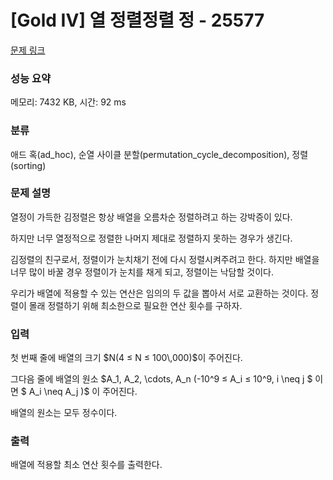 # [Gold IV] 열 정렬정렬 정 - 25577 

[문제 링크](https://www.acmicpc.net/problem/25577) 

### 성능 요약

메모리: 7432 KB, 시간: 92 ms

### 분류

애드 혹(ad_hoc), 순열 사이클 분할(permutation_cycle_decomposition), 정렬(sorting)

### 문제 설명

<p>열정이 가득한 김정렬은 항상 배열을 오름차순 정렬하려고 하는 강박증이 있다.</p>

<p>하지만 너무 열정적으로 정렬한 나머지 제대로 정렬하지 못하는 경우가 생긴다.</p>

<p>김정렬의 친구로서, 정렬이가 눈치채기 전에 다시 정렬시켜주려고 한다. 하지만 배열을 너무 많이 바꿀 경우 정렬이가 눈치를 채게 되고, 정렬이는 낙담할 것이다.</p>

<p>우리가 배열에 적용할 수 있는 연산은 임의의 두 값을 뽑아서 서로 교환하는 것이다. 정렬이 몰래 정렬하기 위해 최소한으로 필요한 연산 횟수를 구하자.</p>

### 입력 

 <p>첫 번째 줄에 배열의 크기 $N(4 ≤ N​ ≤ 100\,000)$이 주어진다.</p>

<p>그다음 줄에 배열의 원소 $A_1, A_2, \cdots, A_n (-10^9 ≤ A_i ≤ 10^9, i \neq j $ 이면 $ A_i \neq A_j )$ 이 주어진다.</p>

<p>배열의 원소는 모두 정수이다.</p>

### 출력 

 <p>배열에 적용할 최소 연산 횟수를 출력한다.</p>


